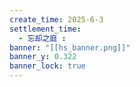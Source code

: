 ```yaml
---
create_time: 2025-6-3
settlement_time:
  - 忘却之庭 : 
banner: "[[hs_banner.png]]"
banner_y: 0.322
banner_lock: true
---
```


